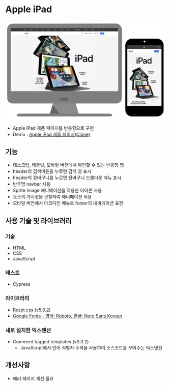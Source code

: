 # Apple iPad
![반응형으로 구현한 Apple iPad 제품 페이지](./images/readme/ipad_introduction.png)
* Apple iPad 제품 페이지를 반응형으로 구현
* Demo : [Apple iPad 제품 페이지(Clone)](https://apple-ipad-lani.netlify.app)

## 기능
* 데스크탑, 태블릿, 모바일 버전에서 확인할 수 있는 반응형 웹
* header의 검색버튼을 누르면 검색 창 표시
* header의 장바구니를 누르면 장바구니 드롭다운 메뉴 표시
* 반투명 navbar 사용
* Sprite Image 애니메이션을 적용한 아이콘 사용
* 요소의 가시성을 관찰하여 애니메이션 적용
* 모바일 버전에서 아코디언 메뉴로 footer의 내비게이션 표현

## 사용 기술 및 라이브러리

### 기술

* HTML
* CSS
* JavaScript

### 테스트
* Cypress

### 라이브러리

* [Reset.css](https://www.jsdelivr.com/package/npm/reset-css) (v5.0.2)
* [Google Fonts - 영어: Roboto, 한글: Noto Sans Korean](https://fonts.google.com/)

### 새로 설치한 익스텐션
* Comment tagged templates (v0.3.2)
  - JavaScript에서 언어 식별자 주석을 사용하여 소스코드를 꾸며주는 익스텐션

## 개선사항
* 에러 페이지 개선 필요